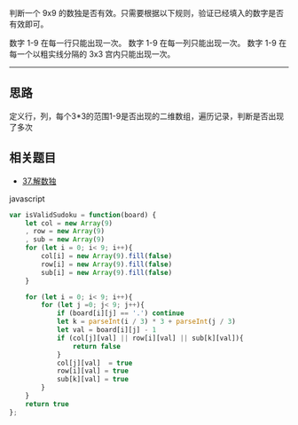判断一个 9x9 的数独是否有效。只需要根据以下规则，验证已经填入的数字是否有效即可。

数字 1-9 在每一行只能出现一次。
数字 1-9 在每一列只能出现一次。
数字 1-9 在每一个以粗实线分隔的 3x3 宫内只能出现一次。


----

## 思路

定义行，列，每个3*3的范围1-9是否出现的二维数组，遍历记录，判断是否出现了多次

## 相关题目

* [37.解数独](./37.+%e8%a7%a3%e6%95%b0%e7%8b%ac.md)

javascript

```javascript
var isValidSudoku = function(board) {
    let col = new Array(9)
    , row = new Array(9)
    , sub = new Array(9)
    for (let i = 0; i< 9; i++){
        col[i] = new Array(9).fill(false)
        row[i] = new Array(9).fill(false)
        sub[i] = new Array(9).fill(false)
    }

    for (let i = 0; i< 9; i++){
        for (let j =0; j< 9; j++){
            if (board[i][j] == '.') continue
            let k = parseInt(i / 3) * 3 + parseInt(j / 3)
            let val = board[i][j] - 1
            if (col[j][val] || row[i][val] || sub[k][val]){
                return false
            }
            col[j][val]  = true
            row[i][val] = true
            sub[k][val] = true
        }
    }
    return true
};
```
